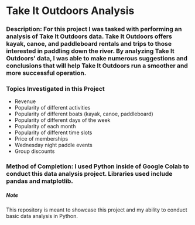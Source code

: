 # Take It Outdoors Analysis

### Description: For this project I was tasked with performing an analysis of Take It Outdoors data. Take It Outdoors offers kayak, canoe, and paddleboard rentals and trips to those interested in paddling down the river. By analyzing Take It Outdoors' data, I was able to make numerous suggestions and conclusions that will help Take It Outdoors run a smoother and more successful operation.

### Topics Investigated in this Project
- Revenue
- Popularity of different activities
- Popularity of different boats (kayak, canoe, paddleboard)
- Popularity of different days of the week
- Popularity of each month
- Popularity of different time slots
- Price of memberships
- Wednesday night paddle events
- Group discounts

### Method of Completion: I used Python inside of Google Colab to conduct this data analysis project. Libraries used include pandas and matplotlib.


##### Note
This repository is meant to showcase this project and my ability to conduct basic data analysis in Python.
